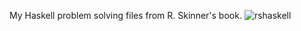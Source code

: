 My Haskell problem solving files from R. Skinner's book. 
![rshaskell](https://github.com/user-attachments/assets/dad1ce16-b7e2-4426-ac89-379561650123)
